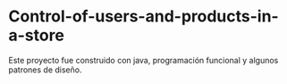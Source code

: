 # Control-of-users-and-products-in-a-store
Este proyecto fue construido con java, programación funcional y algunos patrones de diseño.
